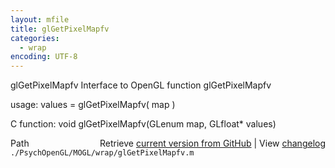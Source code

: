 ```yaml
---
layout: mfile
title: glGetPixelMapfv
categories:
  - wrap
encoding: UTF-8
---
```


glGetPixelMapfv  Interface to OpenGL function glGetPixelMapfv

usage:  values = glGetPixelMapfv\( map \)

C function:  void glGetPixelMapfv\(GLenum map, GLfloat\* values\)


<div class="code_header" style="text-align:right;">
  <span style="float:left;">Path&nbsp;&nbsp;</span> <span class="counter">Retrieve <a href=
  "https://raw.github.com/Psychtoolbox-3/Psychtoolbox-3/beta/./PsychOpenGL/MOGL/wrap/glGetPixelMapfv.m">current version from GitHub</a> | View <a href=
  "https://github.com/Psychtoolbox-3/Psychtoolbox-3/commits/beta/./PsychOpenGL/MOGL/wrap/glGetPixelMapfv.m">changelog</a></span>
</div>
<div class="code">
  <code>./PsychOpenGL/MOGL/wrap/glGetPixelMapfv.m</code>
</div>
